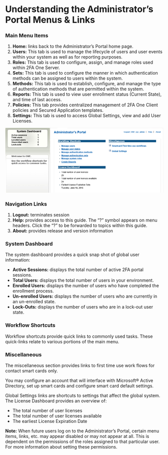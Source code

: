 # Understanding the Administrator’s Portal Menus & Links

### Main Menu Items

1. **Home:** links back to the Administrator’s Portal home page.
2. **Users:** This tab is used to manage the lifecycle of users and user events within your system as well as for reporting purposes.
3. **Roles:** This tab is used to configure, assign, and manage roles used within 2FA One Server.
4. **Sets:** This tab is used to configure the manner in which authentication methods can be assigned to users within the system.
5. **Methods:** This tab is used to establish, configure, and manage the type of authentication methods that are permitted within the system.
6. **Reports:** This tab is used to view user enrollment status (Current State), and time of last access.
7. **Policies:** This tab provides centralized management of 2FA One Client policies and Secured Application templates.
8. **Settings:** This tab is used to access Global Settings, view and add User Licenses.

![Admin Portal Dashboard](images/adminPortalDashboard.png)
### Navigation Links 
1. **Logout:** terminates session
2. **Help:** provides access to this guide. The “?” symbol appears on menu headers. Click the “?” to be forwarded to topics within this guide.
3. **About:** provides release and version information



### System Dashboard
The system dashboard provides a quick snap shot of global user information:

* **Active Sessions:** displays the total number of active 2FA portal sessions.
* **Total Users:** displays the total number of users in your environment.
* **Enrolled Users:** displays the number of users who have completed the enrollment process.
* **Un-enrolled Users:** displays the number of users who are currently in an un-enrolled state.
* **Lock-Outs:** displays the number of users who are in a lock-out user state.


### Workflow Shortcuts

Workflow shortcuts provide quick links to commonly used tasks. These quick-links relate to various portions of the main menu.

### Miscellaneous
The miscellaneous section provides links to first time use work flows for contact smart cards only. 

You may configure an account that will interface with Microsoft® Active Directory, set up smart cards and configure smart card default settings. 

Global Settings links are shortcuts to settings that affect the global system.
The License Dashboard provides an overview of:

* The total number of user licenses
* The total number of user licenses available
* The earliest License Expiration Date


**Note:** When future users log on to the Administrator’s Portal, certain menu items, links, etc. may appear disabled or may not appear at all. This is dependent on the permissions of the roles assigned to that particular user. For more information about setting these permissions. 
